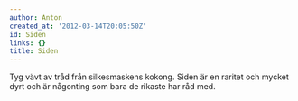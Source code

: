 ```yaml
---
author: Anton
created_at: '2012-03-14T20:05:50Z'
id: Siden
links: {}
title: Siden
---
```


Tyg vävt av tråd från silkesmaskens kokong. Siden är en raritet och mycket dyrt och är någonting som
bara de rikaste har råd med.
